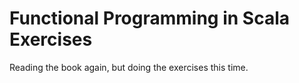 # Functional Programming in Scala Exercises

Reading the book again, but doing the exercises this time.
